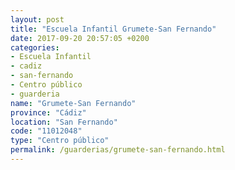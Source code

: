 ```yaml
---
layout: post
title: "Escuela Infantil Grumete-San Fernando"
date: 2017-09-20 20:57:05 +0200
categories:
- Escuela Infantil
- cadiz
- san-fernando
- Centro público
- guarderia
name: "Grumete-San Fernando"
province: "Cádiz"
location: "San Fernando"
code: "11012048"
type: "Centro público"
permalink: /guarderias/grumete-san-fernando.html
---
```

